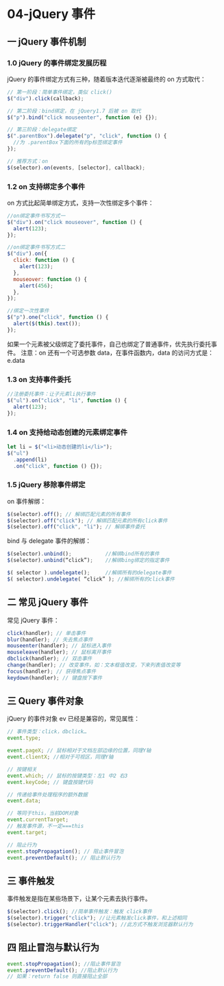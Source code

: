 # 04-jQuery 事件

## 一 jQuery 事件机制

### 1.0 jQuery 的事件绑定发展历程

jQuery 的事件绑定方式有三种，随着版本迭代逐渐被最终的 on 方式取代：

```js
// 第一阶段：简单事件绑定，类似 click()
$("div").click(callback);

// 第二阶段：bind绑定，在 jQuery1.7 后被 on 取代
$("p").bind("click mouseenter", function (e) {});

// 第三阶段：delegate绑定
$(".parentBox").delegate("p", "click", function () {
  //为 .parentBox下面的所有的p标签绑定事件
});

// 推荐方式：on
$(selector).on(events, [selector], callback);
```

### 1.2 on 支持绑定多个事件

on 方式比起简单绑定方式，支持一次性绑定多个事件：

```js
//on绑定事件书写方式一
$("div").on("click mouseover", function () {
  alert(123);
});

//on绑定事件书写方式二
$("div").on({
  click: function () {
    alert(123);
  },
  mouseover: function () {
    alert(456);
  },
});

//绑定一次性事件
$("p").one("click", function () {
  alert($(this).text());
});
```

如果一个元素被父级绑定了委托事件，自己也绑定了普通事件，优先执行委托事件。
注意：on 还有一个可选参数 data，在事件函数内，data 的访问方式是：e.data

### 1.3 on 支持事件委托

```js
//注册委托事件：让子元素li执行事件
$("ul").on("click", "li", function () {
  alert(123);
});
```

### 1.4 on 支持给动态创建的元素绑定事件

```js
let li = $("<li>动态创建的li</li>");
$("ul")
  .append(li)
  .on("click", function () {});
```

### 1.5 jQuery 移除事件绑定

on 事件解绑：

```js
$(selector).off(); // 解绑匹配元素的所有事件
$(selector).off("click"); // 解绑匹配元素的所有click事件
$(selector).off("click", "li"); // 解绑事件委托
```

bind 与 delegate 事件的解绑：

```js
$(selector).unbind();           //解绑bind所有的事件
$(selector).unbind(“click”);    //解绑bing绑定的指定事件

$( selector ).undelegate();     //解绑所有的delegate事件
$( selector).undelegate( “click” ); //解绑所有的click事件
```

## 二 常见 jQuery 事件

常见 jQuery 事件：

```js
click(handler); // 单击事件
blur(handler); // 失去焦点事件
mouseenter(handler); // 鼠标进入事件
mouseleave(handler); // 鼠标离开事件
dbclick(handler); // 双击事件
change(handler); // 改变事件，如：文本框值改变，下来列表值改变等
focus(handler); // 获得焦点事件
keydown(handler); // 键盘按下事件
```

## 三 Query 事件对象

jQuery 的事件对象 ev 已经是兼容的，常见属性：

```js
// 事件类型：click，dbclick…
event.type;

event.pageX; // 鼠标相对于文档左部边缘的位置，同理Y轴
event.clientX; //相对于可视区，同理Y轴

// 按键相关
event.which; // 鼠标的按键类型：左1 中2 右3
event.keyCode; // 键盘按键代码

// 传递给事件处理程序的额外数据
event.data;

// 等同于this，当前DOM对象
event.currentTarget;
// 触发事件源，不一定===this
event.target;

// 阻止行为
event.stopPropagation(); // 阻止事件冒泡
event.preventDefault(); // 阻止默认行为
```

## 三 事件触发

事件触发是指在某些场景下，让某个元素去执行事件。

```javascript
$(selector).click(); //简单事件触发：触发 click事件
$(selector).trigger("click"); //让元素触发click事件，和上述相同
$(selector).triggerHandler("click"); //此方式不触发浏览器默认行为
```

## 四 阻止冒泡与默认行为

```javascript
event.stopPropagation(); //阻止事件冒泡
event.preventDefault(); //阻止默认行为
// 如果：return false 则直接阻止全部
```
